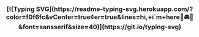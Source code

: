 <div align="center">
<h3> [![Typing SVG](https://readme-typing-svg.herokuapp.com/?color=f0f6fc&vCenter=true&center=true&lines=hi,+i`m+here🚗🚘🚛&font=sansserif&size=40)](https://git.io/typing-svg) </h3> </div>


